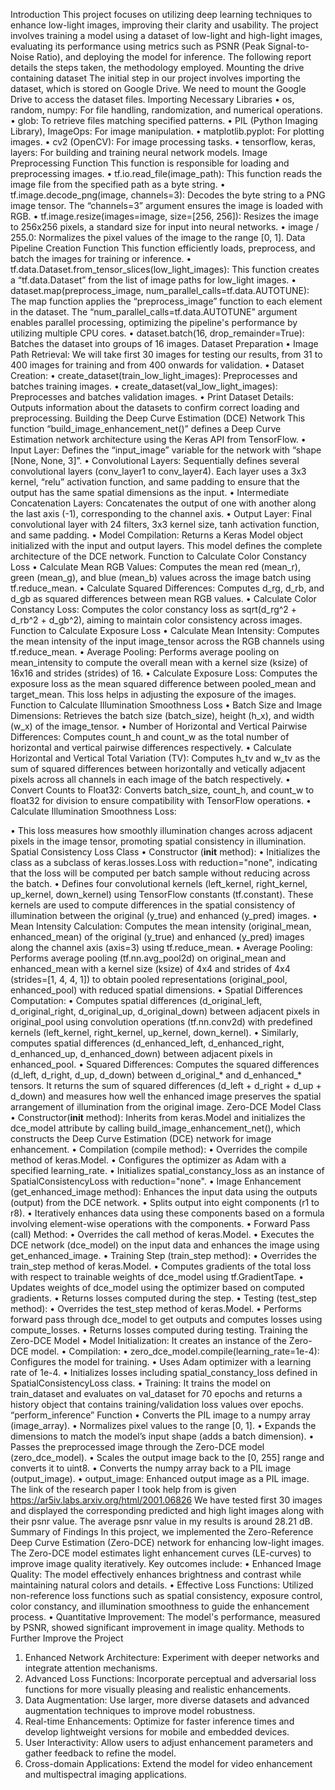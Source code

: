 Introduction
This project focuses on utilizing deep learning techniques to enhance low-light images, improving their clarity and usability. The project involves training a model using a dataset of low-light and high-light images, evaluating its performance using metrics such as PSNR (Peak Signal-to-Noise Ratio), and deploying the model for inference. The following report details the steps taken, the methodology employed.
Mounting the drive containing dataset
The initial step in our project involves importing the dataset, which is stored on Google Drive. We need to mount the Google Drive to access the dataset files.
Importing Necessary Libraries
•	os, random, numpy: For file handling, randomization, and numerical operations.
•	glob: To retrieve files matching specified patterns.
•	PIL (Python Imaging Library), ImageOps: For image manipulation.
•	matplotlib.pyplot: For plotting images.
•	cv2 (OpenCV): For image processing tasks.
•	tensorflow, keras, layers: For building and training neural network models.
Image Preprocessing Function
This function is responsible for loading and preprocessing images.
•	tf.io.read_file(image_path): This function reads the image file from the specified path as a byte string.
•	tf.image.decode_png(image, channels=3): Decodes the byte string to a PNG image tensor. The “channels=3” argument ensures the image is loaded with RGB.
•	tf.image.resize(images=image, size=[256, 256]): Resizes the image to 256x256 pixels, a standard size for input into neural networks.
•	image / 255.0: Normalizes the pixel values of the image to the range [0, 1].
Data Pipeline Creation Function
This function efficiently loads, preprocess, and batch the images for training or inference.
•	tf.data.Dataset.from_tensor_slices(low_light_images): This function creates a “tf.data.Dataset” from the list of image paths for low_light images.
•	dataset.map(preprocess_image, num_parallel_calls=tf.data.AUTOTUNE): The map function applies the “preprocess_image” function to each element in the dataset. The “num_parallel_calls=tf.data.AUTOTUNE” argument enables parallel processing, optimizing the pipeline's performance by utilizing multiple CPU cores.
•	dataset.batch(16, drop_remainder=True): Batches the dataset into groups of 16 images.
Dataset Preparation
•  Image Path Retrieval: We will take first 30 images for testing our results, from 31 to 400 images for training and from 400 onwards for validation.
•  Dataset Creation:
•	create_dataset(train_low_light_images): Preprocesses and batches training images.
•	create_dataset(val_low_light_images): Preprocesses and batches validation images.
•  Print Dataset Details: Outputs information about the datasets to confirm correct loading and preprocessing.
Building the Deep Curve Estimation (DCE) Network
This function “build_image_enhancement_net()” defines a Deep Curve Estimation network architecture using the Keras API from TensorFlow.
•	Input Layer: Defines the “input_image” variable for the network with “shape [None, None, 3]”.
•	Convolutional Layers: Sequentially defines several convolutional layers (conv_layer1 to conv_layer4). Each layer uses a 3x3 kernel, “relu” activation function, and same padding to ensure that the output has the same spatial dimensions as the input.
•	Intermediate Concatenation Layers: Concatenates the output of one with another along the last axis (-1), corresponding to the channel axis.
•	Output Layer: Final convolutional layer with 24 filters, 3x3 kernel size, tanh activation function, and same padding.
•	Model Compilation: Returns a Keras Model object initialized with the input and output layers. This model defines the complete architecture of the DCE network.
Function to Calculate Color Constancy Loss
•	Calculate Mean RGB Values: Computes the mean red (mean_r), green (mean_g), and blue (mean_b) values across the image batch using tf.reduce_mean.
•	Calculate Squared Differences: Computes d_rg, d_rb, and d_gb as squared differences between mean RGB values.
•	Calculate Color Constancy Loss: Computes the color constancy loss as sqrt(d_rg^2 + d_rb^2 + d_gb^2), aiming to maintain color consistency across images.
Function to Calculate Exposure Loss
•	Calculate Mean Intensity: Computes the mean intensity of the input image_tensor across the RGB channels using tf.reduce_mean.
•	Average Pooling: Performs average pooling on mean_intensity to compute the overall mean with a kernel size (ksize) of 16x16 and strides (strides) of 16.
•	Calculate Exposure Loss: Computes the exposure loss as the mean squared difference between pooled_mean and target_mean. This loss helps in adjusting the exposure of the images.
Function to Calculate Illumination Smoothness Loss
•	Batch Size and Image Dimensions: Retrieves the batch size (batch_size), height (h_x), and width (w_x) of the image_tensor.
•	Number of Horizontal and Vertical Pairwise Differences: Computes count_h and count_w as the total number of horizontal and vertical pairwise differences respectively.
•	Calculate Horizontal and Vertical Total Variation (TV): Computes h_tv and w_tv as the sum of squared differences between horizontally and vetically adjacent pixels across all channels in each image of the batch respectively.
•	Convert Counts to Float32: Converts batch_size, count_h, and count_w to float32 for division to ensure compatibility with TensorFlow operations.
•	Calculate Illumination Smoothness Loss:
 
•	This loss measures how smoothly illumination changes across adjacent pixels in the image tensor, promoting spatial consistency in illumination.
Spatial Consistency Loss Class
•	Constructor (__init__ method):
•	Initializes the class as a subclass of keras.losses.Loss with reduction="none", indicating that the loss will be computed per batch sample without reducing across the batch.
•	Defines four convolutional kernels (left_kernel, right_kernel, up_kernel, down_kernel) using TensorFlow constants (tf.constant). These kernels are used to compute differences in the spatial consistency of illumination between the original (y_true) and enhanced (y_pred) images.
•	Mean Intensity Calculation: Computes the mean intensity (original_mean, enhanced_mean) of the original (y_true) and enhanced (y_pred) images along the channel axis (axis=3) using tf.reduce_mean.
•	Average Pooling: Performs average pooling (tf.nn.avg_pool2d) on original_mean and enhanced_mean with a kernel size (ksize) of 4x4 and strides of 4x4 (strides=[1, 4, 4, 1]) to obtain pooled representations (original_pool, enhanced_pool) with reduced spatial dimensions.
•	Spatial Differences Computation:
•	Computes spatial differences (d_original_left, d_original_right, d_original_up, d_original_down) between adjacent pixels in original_pool using convolution operations (tf.nn.conv2d) with predefined kernels (left_kernel, right_kernel, up_kernel, down_kernel).
•	Similarly, computes spatial differences (d_enhanced_left, d_enhanced_right, d_enhanced_up, d_enhanced_down) between adjacent pixels in enhanced_pool.
•	Squared Differences: Computes the squared differences (d_left, d_right, d_up, d_down) between d_original_* and d_enhanced_* tensors.
It returns the sum of squared differences (d_left + d_right + d_up + d_down) and measures how well the enhanced image preserves the spatial arrangement of illumination from the original image.
Zero-DCE Model Class
•	Constructor(__init__ method): Inherits from keras.Model and initializes the dce_model attribute by calling build_image_enhancement_net(), which constructs the Deep Curve Estimation (DCE) network for image enhancement.
•	Compilation (compile method):
•	Overrides the compile method of keras.Model.
•	Configures the optimizer as Adam with a specified learning_rate.
•	Initializes spatial_constancy_loss as an instance of SpatialConsistencyLoss with reduction="none".
•	Image Enhancement (get_enhanced_image method): Enhances the input data using the outputs (output) from the DCE network.
•	Splits output into eight components (r1 to r8).
•	Iteratively enhances data using these components based on a formula involving element-wise operations with the components.
•	Forward Pass (call) Method:
•	Overrides the call method of keras.Model.
•	Executes the DCE network (dce_model) on the input data and enhances the image using get_enhanced_image.
•	Training Step (train_step method):
•	Overrides the train_step method of keras.Model.
•	Computes gradients of the total loss with respect to trainable weights of dce_model using tf.GradientTape.
•	Updates weights of dce_model using the optimizer based on computed gradients.
•	Returns losses computed during the step.
•	Testing (test_step method):
•	Overrides the test_step method of keras.Model.
•	Performs forward pass through dce_model to get outputs and computes losses using compute_losses.
•	Returns losses computed during testing.
Training the Zero-DCE Model
•	Model Initialization: It creates an instance of the Zero-DCE model.
•	Compilation:
•	zero_dce_model.compile(learning_rate=1e-4): Configures the model for training.
•	Uses Adam optimizer with a learning rate of 1e-4.
•	Initializes losses including spatial_constancy_loss defined in SpatialConsistencyLoss class.
•	Training: It trains the model on train_dataset and evaluates on val_dataset for 70 epochs and returns a history object that contains training/validation loss values over epochs.
“perform_inference” Function
•	Converts the PIL image to a numpy array (image_array).
•	Normalizes pixel values to the range [0, 1].
•	Expands the dimensions to match the model’s input shape (adds a batch dimension).
•	Passes the preprocessed image through the Zero-DCE model (zero_dce_model).
•	Scales the output image back to the [0, 255] range and converts it to uint8.
•	Converts the numpy array back to a PIL image (output_image).
•	output_image: Enhanced output image as a PIL image.
The link of the research paper I took help from is given https://ar5iv.labs.arxiv.org/html/2001.06826
We have tested first 30 images and displayed the corresponding predicted and high light images along with their psnr value. The average psnr value in my results is around 28.21 dB.
Summary of Findings
In this project, we implemented the Zero-Reference Deep Curve Estimation (Zero-DCE) network for enhancing low-light images. The Zero-DCE model estimates light enhancement curves (LE-curves) to improve image quality iteratively. Key outcomes include:
•	Enhanced Image Quality: The model effectively enhances brightness and contrast while maintaining natural colors and details.
•	Effective Loss Functions: Utilized non-reference loss functions such as spatial consistency, exposure control, color constancy, and illumination smoothness to guide the enhancement process.
•	Quantitative Improvement: The model's performance, measured by PSNR, showed significant improvement in image quality.
Methods to Further Improve the Project
1.	Enhanced Network Architecture: Experiment with deeper networks and integrate attention mechanisms.
2.	Advanced Loss Functions: Incorporate perceptual and adversarial loss functions for more visually pleasing and realistic enhancements.
3.	Data Augmentation: Use larger, more diverse datasets and advanced augmentation techniques to improve model robustness.
4.	Real-time Enhancements: Optimize for faster inference times and develop lightweight versions for mobile and embedded devices.
5.	User Interactivity: Allow users to adjust enhancement parameters and gather feedback to refine the model.
6.	Cross-domain Applications: Extend the model for video enhancement and multispectral imaging applications.
